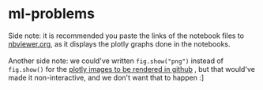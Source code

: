 # ml-problems

Side note: it is recommended you paste the links of the notebook files to [nbviewer.org](https://nbviewer.org/), as it displays the plotly graphs done in the notebooks. 
<br><br>
Another side note: we could've written `fig.show("png")` instead of `fig.show()` for the [plotly images to be rendered in github](https://github.com/plotly/plotly.py/issues/931#:~:text=Jul%2017%2C%202020-,Yes%2C%20check%20out%20the%20notebook%20I%20mentioned%20above%3A%20https%3A//github.com/nicolaskruchten/plotly_img_test/blob/master/Untitled.ipynb%20you%20just%20call%20fig.show(%22png%22)%20or%20fig.show(%22svg%22),-%F0%9F%91%8D)
, but that would've made it non-interactive, and we don't want that to happen :]
